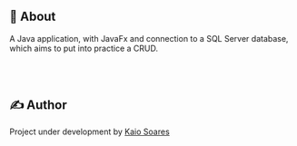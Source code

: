 ## 🎯 About
A Java application, with JavaFx and connection to a SQL Server database, which aims to put into practice a CRUD.

<br><br>
## ✍️ Author
Project under development by [Kaio Soares](https://github.com/kaiossoares)
